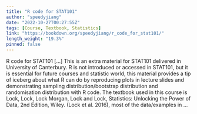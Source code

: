 ```yaml
---
title: "R code for STAT101"
author: "speedyjiang"
date: "2022-10-27T00:27:55Z"
tags: [Course, Textbook, Statistics]
link: "https://bookdown.org/speedyjiang/r_code_for_stat101/"
length_weight: "19.3%"
pinned: false
---
```


R code for STAT101 [...] This is an extra material for STAT101 delivered in University of Canterbury. R is not introduced or accessed in STAT101, but it is essential for future courses and statistic world, this material provides a tip of iceberg about what R can do by reproducing plots in lecture slides and demonstrating sampling distribution/bootstrap distribution and randomisation distribution with R code. The textbook used in this course is Lock, Lock, Lock Morgan, Lock and Lock, Statistics: Unlocking the Power of Data, 2nd Edition, Wiley. (Lock et al. 2016), most of the data/examples in ...
